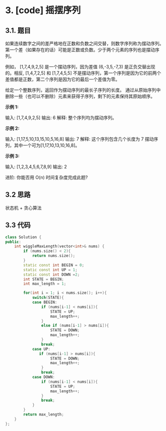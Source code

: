 # 3. [code] 摇摆序列

## 3.1. 题目

如果连续数字之间的差严格地在正数和负数之间交替，则数字序列称为摆动序列。第一个差（如果存在的话）可能是正数或负数。少于两个元素的序列也是摆动序列。

例如， [1,7,4,9,2,5] 是一个摆动序列，因为差值 (6,-3,5,-7,3) 是正负交替出现的。相反, [1,4,7,2,5] 和 [1,7,4,5,5] 不是摆动序列，第一个序列是因为它的前两个差值都是正数，第二个序列是因为它的最后一个差值为零。

给定一个整数序列，返回作为摆动序列的最长子序列的长度。 通过从原始序列中删除一些（也可以不删除）元素来获得子序列，剩下的元素保持其原始顺序。

**示例 1:**

输入: [1,7,4,9,2,5]
输出: 6 
解释: 整个序列均为摆动序列。

**示例 2:**

输入: [1,17,5,10,13,15,10,5,16,8]
输出: 7
解释: 这个序列包含几个长度为 7 摆动序列，其中一个可为[1,17,10,13,10,16,8]。

**示例 3:**

输入: [1,2,3,4,5,6,7,8,9]
输出: 2

进阶:
你能否用 O(n) 时间复杂度完成此题?

## 3.2 思路

状态机 + 贪心算法

## 3.3 代码

```c++
class Solution {
public:
    int wiggleMaxLength(vector<int>& nums) {
        if (nums.size() < 2){
            return nums.size();
        }
        static const int BEGIN = 0;
        static const int UP = 1;
        static const int DOWN =2;
        int STATE = BEGIN;
        int max_length = 1;

        for(int i = 1; i < nums.size(); i++){
            switch(STATE){
            case BEGIN:
                if (nums[i-1] < nums[i]){
                    STATE = UP;
                    max_length++;
                }
                else if (nums[i-1] > nums[i]){
                    STATE = DOWN;
                    max_length++;
                }
                break;
            case UP:
               if (nums[i-1] > nums[i]){
                    STATE = DOWN;
                    max_length++;
                }
                break;
            case DOWN:
                if (nums[i-1] < nums[i]){
                    STATE = UP;
                    max_length++;
                }
                break;
            }
        }
        return max_length;
    }
};
```